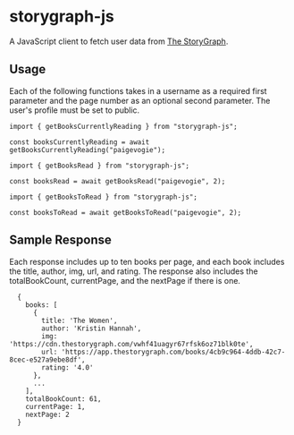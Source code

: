 # storygraph-js

A JavaScript client to fetch user data from [The StoryGraph](https://www.thestorygraph.com).

## Usage

Each of the following functions takes in a username as a required first parameter and the page number as an optional second parameter. The user's profile must be set to public.

```
import { getBooksCurrentlyReading } from "storygraph-js";

const booksCurrentlyReading = await getBooksCurrentlyReading("paigevogie");
```

```
import { getBooksRead } from "storygraph-js";

const booksRead = await getBooksRead("paigevogie", 2);
```

```
import { getBooksToRead } from "storygraph-js";

const booksToRead = await getBooksToRead("paigevogie", 2);
```

## Sample Response

Each response includes up to ten books per page, and each book includes the title, author, img, url, and rating. The response also includes the totalBookCount, currentPage, and the nextPage if there is one.

```
  {
    books: [
      {
        title: 'The Women',
        author: 'Kristin Hannah',
        img: 'https://cdn.thestorygraph.com/vwhf41uagyr67rfsk6oz71blk0te',
        url: 'https://app.thestorygraph.com/books/4cb9c964-4ddb-42c7-8cec-e527a9ebe8df',
        rating: '4.0'
      },
      ...
    ],
    totalBookCount: 61,
    currentPage: 1,
    nextPage: 2
  }
```
